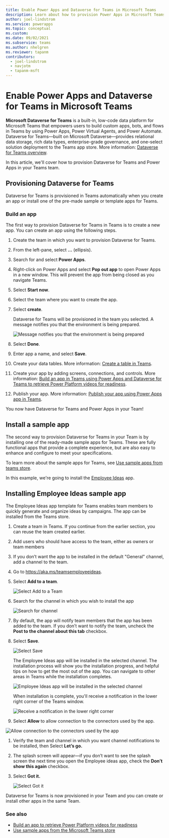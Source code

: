 ```yaml
---
title: Enable Power Apps and Dataverse for Teams in Microsoft Teams
description: Learn about how to provision Power Apps in Microsoft Teams and create a Microsoft Dataverse for Teams 
author: joel-lindstrom
ms.service: powerapps
ms.topic: conceptual
ms.custom: 
ms.date: 09/02/2021
ms.subservice: teams
ms.author: nhelgren
ms.reviewer: tapanm
contributors:
  - joel-lindstrom
  - navjotm
  - tapanm-msft
---
```


# Enable Power Apps and Dataverse for Teams in Microsoft Teams

**Microsoft Dataverse for Teams** is a built-in, low-code data platform for Microsoft Teams that empowers users to build custom apps, bots, and flows in Teams by using Power Apps, Power Virtual Agents, and Power Automate. Dataverse for Teams&mdash;built on Microsoft Dataverse&mdash;provides relational data storage, rich data types, enterprise-grade governance, and one-select solution deployment to the Teams app store. More information: [Dataverse for Teams overview](../overview-data-platform.md).

In this article, we'll cover how to provision Dataverse for Teams and Power Apps in your Teams team.

## Provisioning Dataverse for Teams

Dataverse for Teams is provisioned in Teams automatically when you create an app or install one of the pre-made sample or template apps for Teams.

### Build an app

The first way to provision Dataverse for Teams in Teams is to create a new app. You can create an app using the following steps.

1. Create the team in which you want to provision Dataverse for Teams.

1. From the left-pane, select **...** (ellipsis).

1. Search for and select **Power Apps**.

1. Right-click on Power Apps and select **Pop out app** to open Power Apps in a new window. This will prevent the app from being closed as you navigate Teams.

1. Select **Start now**.

1. Select the team where you want to create the app.

1. Select **create**.

    Dataverse for Teams will be provisioned in the team you selected. A message notifies you that the environment is being prepared.

    ![Message notifies you that the environment is being prepared](media/enable-dataverse-for-teams-and-power-apps-in-your-environment/provisioning-dataverse-for-teams-2.png "Message notifies you that the environment is being prepared")

1. Select **Done**.

1. Enter app a name, and select **Save**.

1. Create your data tables. More information: [Create a table in Teams](../create-table.md).

1. Create your app by adding screens, connections, and controls. More information: [Build an app in Teams using Power Apps and Dataverse for Teams to retrieve Power Platform videos for readiness](../tutorial-buildapp-retrieve-videos.md).

1. Publish your app. More information: [Publish your app using Power Apps app in Teams](../publish-and-share-apps.md).

You now have Dataverse for Teams and Power Apps in your Team!

## Install a sample app

The second way to provision Dataverse for Teams in your Team is by installing one of the ready-made sample apps for Teams. These are fully functional apps that provide a complete experience, but are also easy to enhance and configure to meet your specifications.

To learn more about the sample apps for Teams, see [Use sample apps from teams store](../use-sample-apps-from-teams-store.md).

In this example, we're going to install the [Employee Ideas](../employee-ideas.md) app.

## Installing Employee Ideas sample app

The Employee Ideas app template for Teams enables team members to quickly generate and organize ideas by campaigns. The app can be installed from the Teams store.

1. Create a team in Teams. If you continue from the earlier section, you can reuse the team created earlier.

1. Add users who should have access to the team, either as owners or team members

1. If you don’t want the app to be installed in the default "General" channel, add a channel to the team.

1. Go to <https://aka.ms/teamsemployeeideas>.

1. Select **Add to a team**.

    ![Select Add to a Team](media/enable-dataverse-for-teams-and-power-apps-in-your-environment/installing-employee-ideas-template-app-1.png "Select Add to a Team")

1. Search for the channel in which you wish to install the app

    ![Search for channel](media/enable-dataverse-for-teams-and-power-apps-in-your-environment/installing-employee-ideas-template-app-2.png "Search for channel")

1. By default, the app will notify team members that the app has been added to the team. If you don’t want to notify the team, uncheck the **Post to the channel about this tab** checkbox.

1. Select **Save**.

    ![Select Save](media/enable-dataverse-for-teams-and-power-apps-in-your-environment/installing-employee-ideas-template-app-3.png "Select Save")

    The Employee Ideas app will be installed in the selected channel. The installation process will show you the installation progress, and helpful tips on how to get the most out of the app. You can navigate to other areas in Teams while the installation completes.

    ![Employee Ideas app will be installed in the selected channel](media/enable-dataverse-for-teams-and-power-apps-in-your-environment/installing-employee-ideas-template-app-4.png "Employee Ideas app will be installed in the selected channel")

    When installation is complete, you'll receive a notification in the lower right corner of the Teams window.

    ![Receive a notification in the lower right corner](media/enable-dataverse-for-teams-and-power-apps-in-your-environment/installing-employee-ideas-template-app-5.png "Receive a notification in the lower right corner")

1. Select **Allow** to allow connection to the connectors used by the app.

![Allow connection to the connectors used by the app](media/enable-dataverse-for-teams-and-power-apps-in-your-environment/installing-employee-ideas-template-app-6.png "Allow connection to the connectors used by the app")

1. Verify the team and channel in which you want channel notifications to be installed, then Select **Let’s go.**

1. The splash screen will appear—if you don’t want to see the splash screen the next time you open the Employee ideas app, check the **Don’t show this again** checkbox.

1. Select **Got it.**

    ![Select Got it](media/enable-dataverse-for-teams-and-power-apps-in-your-environment/installing-employee-ideas-template-app-7.png "Select Got it")

Dataverse for Teams is now provisioned in your Team and you can create or install other apps in the same Team.

### See also

- [Build an app to retrieve Power Platform videos for readiness](../tutorial-buildapp-retrieve-videos.md)
- [Use sample apps from the Microsoft Teams store](../use-sample-apps-from-teams-store.md)
